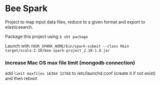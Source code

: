 # Bee Spark

Project to map input data files, reduce to a given format and export to elasticsearch.

Package this project using `$ sbt package`

Launch with `YOUR_SPARK_HOME/bin/spark-submit --class Main target/scala-2.10/bee-spark-project_2.10-1.0.jar`

### Increase Mac OS max file limit (mongodb connection)
add `limit maxfiles 16384 32768` to /etc/launchd.conf (create it if not exist) and then reboot